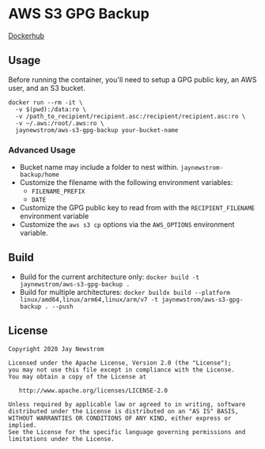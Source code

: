 # AWS S3 GPG Backup

[Dockerhub](https://hub.docker.com/r/jaynewstrom/aws-s3-gpg-backup)

## Usage
Before running the container, you'll need to setup a GPG public key, an AWS user, and an S3 bucket.

```shell script
docker run --rm -it \
  -v $(pwd):/data:ro \
  -v /path_to_recipient/recipient.asc:/recipient/recipient.asc:ro \
  -v ~/.aws:/root/.aws:ro \
  jaynewstrom/aws-s3-gpg-backup your-bucket-name
```

### Advanced Usage

- Bucket name may include a folder to nest within. `jaynewstrom-backup/home`
- Customize the filename with the following environment variables:
  - `FILENAME_PREFIX`
  - `DATE`
- Customize the GPG public key to read from with the `RECIPIENT_FILENAME` environment variable
- Customize the `aws s3 cp` options via the `AWS_OPTIONS` environment variable.

## Build
 - Build for the current architecture only: `docker build -t jaynewstrom/aws-s3-gpg-backup .`
 - Build for multiple architectures: `docker buildx build --platform linux/amd64,linux/arm64,linux/arm/v7 -t jaynewstrom/aws-s3-gpg-backup . --push`

## License

    Copyright 2020 Jay Newstrom

    Licensed under the Apache License, Version 2.0 (the "License");
    you may not use this file except in compliance with the License.
    You may obtain a copy of the License at

       http://www.apache.org/licenses/LICENSE-2.0

    Unless required by applicable law or agreed to in writing, software
    distributed under the License is distributed on an "AS IS" BASIS,
    WITHOUT WARRANTIES OR CONDITIONS OF ANY KIND, either express or implied.
    See the License for the specific language governing permissions and
    limitations under the License.
